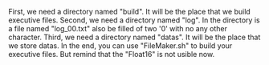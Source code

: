 First, we need a directory named "build". It will be the place that we build executive files.
Second, we need a directory named "log". In the directory is a file named "log_00.txt" also be filled of two '0' with no any other character.
Third, we need a directory named "datas". It will be the place that we store datas.
In the end, you can use "FileMaker.sh" to build your executive files.
But remind that the "Float16" is not usible now.
